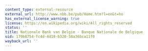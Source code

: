 ```yaml
---
content_type: external-resource
external_url: http://www.nbb.be/pub/Home.htm?l=en&t=ho
has_external_license_warning: true
license: https://en.wikipedia.org/wiki/All_rights_reserved
status: ''
title: Nationale Bank van Belgie - Banque Nationale de Belgique
uid: 179b8754-fc4d-4d18-b320-58a36bca11f0
wayback_url: ''
---
```

